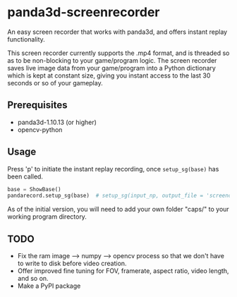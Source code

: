 # panda3d-screenrecorder
An easy screen recorder that works with panda3d, and offers instant replay functionality.

This screen recorder currently supports the .mp4 format, and is threaded so as to be non-blocking to your game/program logic. The screen recorder saves live image data from your game/program into a Python dictionary which is kept at constant size, giving you instant access to the last 30 seconds or so of your gameplay.

## Prerequisites
- panda3d-1.10.13 (or higher)
- opencv-python

## Usage
Press 'p' to initiate the instant replay recording, once `setup_sg(base)` has been called.
```python
base = ShowBase()
pandarecord.setup_sg(base)  # setup_sg(input_np, output_file = 'screencap_vid', buff_hw = [512,256], use_clock = False)
```

As of the initial version, you will need to add your own folder "caps/" to your working program directory. 

## TODO
- Fix the ram image --> numpy --> opencv process so that we don't have to write to disk before video creation.
- Offer improved fine tuning for FOV, framerate, aspect ratio, video length, and so on.
- Make a PyPI package
